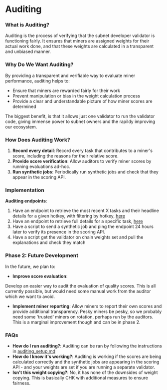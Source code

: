 # Auditing

### What is Auditing?

Auditing is the process of verifying that the subnet developer validator is functioning fairly. It ensures that miners are assigned weights for their actual work done, and that these weights are calculated in a transparent and unbiased manner.

### Why Do We Want Auditing?

By providing a transparent and verifiable way to evaluate miner performance, auditing helps to:

* Ensure that miners are rewarded fairly for their work
* Prevent manipulation or bias in the weight calculation process
* Provide a clear and understandable picture of how miner scores are determined

The biggest benefit, is that it allows just one validator to run the validator code, giving immense power to subnet owners and the rapildy improving our ecosystem.

### How Does Auditing Work?

1. **Record every detail**: Record every task that contributes to a miner's score, including the reasons for their relative score.
2. **Provide score verification**: Allow auditors to verify miner scores by running evaluations ad-hoc.
3. **Run synthetic jobs**: Periodically run synthetic jobs and check that they appear in the scoring API.

### Implementation

**Auditing endpoints**:

1. Have an endpoint to retrieve the most recent X tasks and their headline details for a given hotkey, with filtering by hotkey, [here](../validator/endpoints/auditing.py#L10)
2. Have an endpoint to retrieve full details for a specific task, [here](../validator/endpoints/auditing.py#L16)
3. Have a script to send a synthetic job and ping the endpoint 24 hours later to verify its presence in the scoring API.
4. Have a script get the validator on chain weights set and pull the explanations and check they match

### Phase 2: Future Development

In the future, we plan to:

* **Improve score evaluation**:

Develop an easier way to audit the evaluation of quality scores. This is all currently possible, but would need some manual work from the auditor which we want to avoid.

* **Implement miner reporting**: Allow miners to report their own scores and provide additional transparency.
Pesky miners be pesky, so we probably need some 'trusted' miners on rotation, perhaps run by the auditors. This is a marginal improvement though and can be in phase 2.

### FAQs

* **How do I run auditing?**: Auditing can be ran by following the instructions in [auditing_setup.md](auditing_setup.md)
* **How do I know it's working?**: Auditing is working if the scores are being calculated correctly and the synthetic jobs are appearing in the scoring API - and your weights are set if you are running a separate validator.
* **Isn't this weight copying?**: No, it has none of the downsides of weight copying. This is basically CHK with additional measures to ensure fairness.
